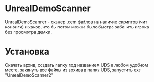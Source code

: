 # UnrealDemoScanner
UnrealDemoScanner - сканер .dem файлов на наличие скриптов (чит конфиги) и хаков, что бы потом можно было быстро забанить игрока без просмотра демки.

# Установка
Скачать архив, создать папку под названием UDS в любом удобном месте, закинуть все файлы из архива в папку UDS, запустить exe "UnrealDemoScanner2"
